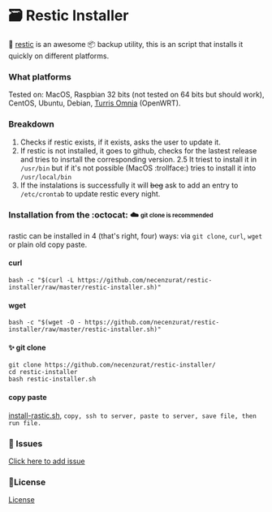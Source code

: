 # :card_file_box: Restic Installer

📝 [restic](https://github.com/restic/restic) is an awesome :package: backup utility, this is an script that installs it quickly on different platforms. 

### What platforms

Tested on: MacOS, Raspbian 32 bits (not tested on 64 bits but should work), CentOS, Ubuntu, Debian, [Turris Omnia](https://omnia.turris.cz/en/) (OpenWRT).

### Breakdown

1. Checks if restic exists, if it exists, asks the user to update it.
2. If restic is not installed, it goes to github, checks for the lastest release and tries to insrtall the corresponding version.
2.5 It triest to install it in ```/usr/bin``` but if it's not possible (MacOS :trollface:) tries to install it into ```/usr/local/bin```
3. If the instalations is successfully it will ~~beg~~ ask to add an entry to ```/etc/crontab``` to update restic every night.

### Installation from the :octocat: ☁️ <sub><sup>git clone is recommended</sup></sub>
rastic can be installed in 4 (that's right, four) ways: via `git clone`, `curl`, `wget` or plain old copy paste.

#### curl

```shell
bash -c "$(curl -L https://github.com/necenzurat/restic-installer/raw/master/restic-installer.sh)"
```

#### wget

```shell
bash -c "$(wget -O - https://github.com/necenzurat/restic-installer/raw/master/restic-installer.sh)"
```

#### :sparkles: git clone 

```shell
git clone https://github.com/necenzurat/restic-installer/
cd restic-installer
bash restic-installer.sh
```

#### copy paste

[install-rastic.sh](restic-installer.sh), ```copy, ssh to server, paste to server, save file, then run file.```


### :page_facing_up: Issues

[Click here to add issue](https://github.com/necenzurat/restic-installer/issues)

### 📜License

[License](license.md)
